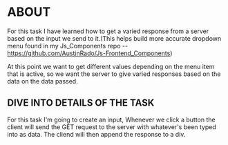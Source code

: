 # ABOUT
For this task I have learned how to get a varied response from a server based on the input we send to it.(This helps build more accurate dropdown menu found in my Js_Components repo --https://github.com/AustinRado/Js-Frontend_Components)

At this point we want to get different values depending on the menu item that is active, so we want the server to give varied responses based on the data on the data passed.

## DIVE INTO DETAILS OF THE TASK
For this task I'm going to create an input,
Whenever we click a button the client will send the GET request to the server with whatever's been typed into as data.
The cliend will then append the response to a div. 

